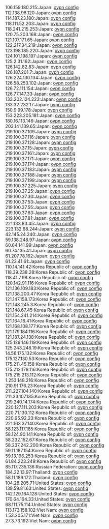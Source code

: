 106.159.180.215:Japan: [ovpn config](vpn/106_159_180_215.ovpn)  
112.138.98.120:Japan: [ovpn config](vpn/112_138_98_120.ovpn)  
114.187.23.180:Japan: [ovpn config](vpn/114_187_23_180.ovpn)  
118.111.52.203:Japan: [ovpn config](vpn/118_111_52_203.ovpn)  
118.241.215.253:Japan: [ovpn config](vpn/118_241_215_253.ovpn)  
120.75.203.168:Japan: [ovpn config](vpn/120_75_203_168.ovpn)  
121.107.171.65:Japan: [ovpn config](vpn/121_107_171_65.ovpn)  
122.217.34.219:Japan: [ovpn config](vpn/122_217_34_219.ovpn)  
123.198.185.220:Japan: [ovpn config](vpn/123_198_185_220.ovpn)  
124.101.198.197:Japan: [ovpn config](vpn/124_101_198_197.ovpn)  
125.2.31.162:Japan: [ovpn config](vpn/125_2_31_162.ovpn)  
126.142.82.83:Japan: [ovpn config](vpn/126_142_82_83.ovpn)  
126.187.201.7:Japan: [ovpn config](vpn/126_187_201_7.ovpn)  
126.224.130.134:Japan: [ovpn config](vpn/126_224_130_134.ovpn)  
126.58.253.102:Japan: [ovpn config](vpn/126_58_253_102.ovpn)  
126.72.111.154:Japan: [ovpn config](vpn/126_72_111_154.ovpn)  
126.77.147.33:Japan: [ovpn config](vpn/126_77_147_33.ovpn)  
133.202.124.223:Japan: [ovpn config](vpn/133_202_124_223.ovpn)  
133.32.232.17:Japan: [ovpn config](vpn/133_32_232_17.ovpn)  
150.9.99.178:Japan: [ovpn config](vpn/150_9_99_178.ovpn)  
153.223.205.181:Japan: [ovpn config](vpn/153_223_205_181.ovpn)  
180.16.113.146:Japan: [ovpn config](vpn/180_16_113_146.ovpn)  
203.141.139.65:Japan: [ovpn config](vpn/203_141_139_65.ovpn)  
219.100.37.109:Japan: [ovpn config](vpn/219_100_37_109.ovpn)  
219.100.37.116:Japan: [ovpn config](vpn/219_100_37_116.ovpn)  
219.100.37.128:Japan: [ovpn config](vpn/219_100_37_128.ovpn)  
219.100.37.15:Japan: [ovpn config](vpn/219_100_37_15.ovpn)  
219.100.37.161:Japan: [ovpn config](vpn/219_100_37_161.ovpn)  
219.100.37.171:Japan: [ovpn config](vpn/219_100_37_171.ovpn)  
219.100.37.174:Japan: [ovpn config](vpn/219_100_37_174.ovpn)  
219.100.37.183:Japan: [ovpn config](vpn/219_100_37_183.ovpn)  
219.100.37.188:Japan: [ovpn config](vpn/219_100_37_188.ovpn)  
219.100.37.199:Japan: [ovpn config](vpn/219_100_37_199.ovpn)  
219.100.37.225:Japan: [ovpn config](vpn/219_100_37_225.ovpn)  
219.100.37.25:Japan: [ovpn config](vpn/219_100_37_25.ovpn)  
219.100.37.30:Japan: [ovpn config](vpn/219_100_37_30.ovpn)  
219.100.37.53:Japan: [ovpn config](vpn/219_100_37_53.ovpn)  
219.100.37.55:Japan: [ovpn config](vpn/219_100_37_55.ovpn)  
219.100.37.63:Japan: [ovpn config](vpn/219_100_37_63.ovpn)  
219.100.37.81:Japan: [ovpn config](vpn/219_100_37_81.ovpn)  
221.133.83.45:Japan: [ovpn config](vpn/221_133_83_45.ovpn)  
223.132.68.244:Japan: [ovpn config](vpn/223_132_68_244.ovpn)  
42.145.24.240:Japan: [ovpn config](vpn/42_145_24_240.ovpn)  
59.138.248.97:Japan: [ovpn config](vpn/59_138_248_97.ovpn)  
60.64.141.99:Japan: [ovpn config](vpn/60_64_141_99.ovpn)  
60.74.135.41:Japan: [ovpn config](vpn/60_74_135_41.ovpn)  
61.207.78.162:Japan: [ovpn config](vpn/61_207_78_162.ovpn)  
61.23.41.61:Japan: [ovpn config](vpn/61_23_41_61.ovpn)  
110.14.141.42:Korea Republic of: [ovpn config](vpn/110_14_141_42.ovpn)  
118.39.238.28:Korea Republic of: [ovpn config](vpn/118_39_238_28.ovpn)  
118.41.7.98:Korea Republic of: [ovpn config](vpn/118_41_7_98.ovpn)  
120.142.91.116:Korea Republic of: [ovpn config](vpn/120_142_91_116.ovpn)  
121.136.109.183:Korea Republic of: [ovpn config](vpn/121_136_109_183.ovpn)  
121.138.200.47:Korea Republic of: [ovpn config](vpn/121_138_200_47.ovpn)  
121.147.158.173:Korea Republic of: [ovpn config](vpn/121_147_158_173.ovpn)  
121.148.245.3:Korea Republic of: [ovpn config](vpn/121_148_245_3.ovpn)  
121.148.67.45:Korea Republic of: [ovpn config](vpn/121_148_67_45.ovpn)  
121.154.241.214:Korea Republic of: [ovpn config](vpn/121_154_241_214.ovpn)  
121.164.16.41:Korea Republic of: [ovpn config](vpn/121_164_16_41.ovpn)  
121.168.108.177:Korea Republic of: [ovpn config](vpn/121_168_108_177.ovpn)  
121.179.184.116:Korea Republic of: [ovpn config](vpn/121_179_184_116.ovpn)  
121.187.24.138:Korea Republic of: [ovpn config](vpn/121_187_24_138.ovpn)  
125.129.146.119:Korea Republic of: [ovpn config](vpn/125_129_146_119.ovpn)  
125.243.248.19:Korea Republic of: [ovpn config](vpn/125_243_248_19.ovpn)  
14.56.175.132:Korea Republic of: [ovpn config](vpn/14_56_175_132.ovpn)  
175.127.130.53:Korea Republic of: [ovpn config](vpn/175_127_130_53.ovpn)  
175.211.45.158:Korea Republic of: [ovpn config](vpn/175_211_45_158.ovpn)  
175.212.178.116:Korea Republic of: [ovpn config](vpn/175_212_178_116.ovpn)  
175.215.213.112:Korea Republic of: [ovpn config](vpn/175_215_213_112.ovpn)  
1.253.148.216:Korea Republic of: [ovpn config](vpn/1_253_148_216.ovpn)  
210.91.176.23:Korea Republic of: [ovpn config](vpn/210_91_176_23.ovpn)  
211.227.104.140:Korea Republic of: [ovpn config](vpn/211_227_104_140.ovpn)  
211.33.107.135:Korea Republic of: [ovpn config](vpn/211_33_107_135.ovpn)  
219.240.14.174:Korea Republic of: [ovpn config](vpn/219_240_14_174.ovpn)  
220.127.111.203:Korea Republic of: [ovpn config](vpn/220_127_111_203.ovpn)  
220.71.130.112:Korea Republic of: [ovpn config](vpn/220_71_130_112.ovpn)  
220.95.92.23:Korea Republic of: [ovpn config](vpn/220_95_92_23.ovpn)  
221.163.37.140:Korea Republic of: [ovpn config](vpn/221_163_37_140.ovpn)  
58.123.117.185:Korea Republic of: [ovpn config](vpn/58_123_117_185.ovpn)  
58.124.90.141:Korea Republic of: [ovpn config](vpn/58_124_90_141.ovpn)  
58.232.152.67:Korea Republic of: [ovpn config](vpn/58_232_152_67.ovpn)  
58.237.242.200:Korea Republic of: [ovpn config](vpn/58_237_242_200.ovpn)  
59.11.187.154:Korea Republic of: [ovpn config](vpn/59_11_187_154.ovpn)  
59.13.196.253:Korea Republic of: [ovpn config](vpn/59_13_196_253.ovpn)  
61.84.223.249:Korea Republic of: [ovpn config](vpn/61_84_223_249.ovpn)  
85.117.235.136:Russian Federation: [ovpn config](vpn/85_117_235_136.ovpn)  
184.22.13.97:Thailand: [ovpn config](vpn/184_22_13_97.ovpn)  
58.11.189.172:Thailand: [ovpn config](vpn/58_11_189_172.ovpn)  
104.28.205.71:United States: [ovpn config](vpn/104_28_205_71.ovpn)  
139.59.81.63:United States: [ovpn config](vpn/139_59_81_63.ovpn)  
142.129.164.128:United States: [ovpn config](vpn/142_129_164_128.ovpn)  
170.64.164.33:United States: [ovpn config](vpn/170_64_164_33.ovpn)  
68.111.75.114:United States: [ovpn config](vpn/68_111_75_114.ovpn)  
113.173.158.102:Viet Nam: [ovpn config](vpn/113_173_158_102.ovpn)  
1.53.205.171:Viet Nam: [ovpn config](vpn/1_53_205_171.ovpn)  
27.3.73.192:Viet Nam: [ovpn config](vpn/27_3_73_192.ovpn)  
